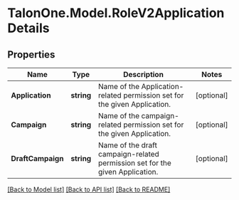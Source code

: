 # TalonOne.Model.RoleV2ApplicationDetails
## Properties

Name | Type | Description | Notes
------------ | ------------- | ------------- | -------------
**Application** | **string** | Name of the Application-related permission set for the given Application. | [optional] 
**Campaign** | **string** | Name of the campaign-related permission set for the given Application. | [optional] 
**DraftCampaign** | **string** | Name of the draft campaign-related permission set for the given Application. | [optional] 

[[Back to Model list]](../README.md#documentation-for-models) [[Back to API list]](../README.md#documentation-for-api-endpoints) [[Back to README]](../README.md)

